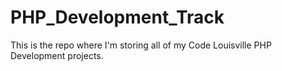 # PHP_Development_Track
This is the repo where I'm storing all of my Code Louisville PHP Development projects.
